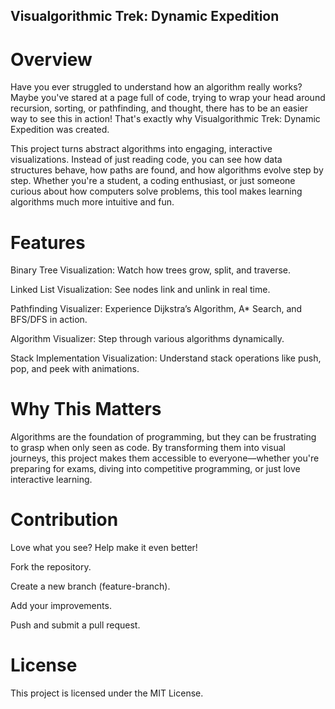 ## Visualgorithmic Trek: Dynamic Expedition

# Overview

Have you ever struggled to understand how an algorithm really works? Maybe you've stared at a page full of code, trying to wrap your head around recursion, sorting, or pathfinding, and thought, there has to be an easier way to see this in action! That's exactly why Visualgorithmic Trek: Dynamic Expedition was created.

This project turns abstract algorithms into engaging, interactive visualizations. Instead of just reading code, you can see how data structures behave, how paths are found, and how algorithms evolve step by step. Whether you're a student, a coding enthusiast, or just someone curious about how computers solve problems, this tool makes learning algorithms much more intuitive and fun.

# Features

Binary Tree Visualization: Watch how trees grow, split, and traverse.

Linked List Visualization: See nodes link and unlink in real time.

Pathfinding Visualizer: Experience Dijkstra’s Algorithm, A* Search, and BFS/DFS in action.

Algorithm Visualizer: Step through various algorithms dynamically.

Stack Implementation Visualization: Understand stack operations like push, pop, and peek with animations.

# Why This Matters

Algorithms are the foundation of programming, but they can be frustrating to grasp when only seen as code. By transforming them into visual journeys, this project makes them accessible to everyone—whether you're preparing for exams, diving into competitive programming, or just love interactive learning.

# Contribution

Love what you see? Help make it even better!

Fork the repository.

Create a new branch (feature-branch).

Add your improvements.

Push and submit a pull request.

# License

This project is licensed under the MIT License.

